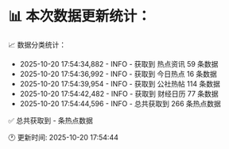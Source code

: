 📊 本次数据更新统计：
==========================

📈 数据分类统计：
- 2025-10-20 17:54:34,882 - INFO - 获取到 热点资讯 59 条数据
- 2025-10-20 17:54:36,992 - INFO - 获取到 今日热点 16 条数据
- 2025-10-20 17:54:39,954 - INFO - 获取到 公社热帖 114 条数据
- 2025-10-20 17:54:42,482 - INFO - 获取到 财经日历 77 条数据
- 2025-10-20 17:54:44,596 - INFO - 总共获取到 266 条热点数据

✅ 总共获取到 - 条热点数据

🕐 更新时间: 2025-10-20 17:54:44
